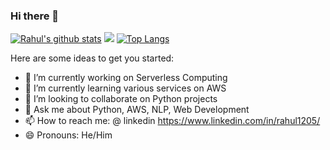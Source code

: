 ### Hi there 👋



[![Rahul's github stats](https://github-readme-stats.vercel.app/api?username=rahul1205&theme=nightowl&count_private=true&show_icons=true)](https://github.com/rahul1205)
<img src="https://user-images.githubusercontent.com/5713670/87202985-820dcb80-c2b6-11ea-9f56-7ec461c497c3.gif"></img>
[![Top Langs](https://github-readme-stats.vercel.app/api/top-langs/?username=rahul1205&theme=nightowl&layout=compact)](https://github.com/rahul1205/github-readme-stats)<br>


Here are some ideas to get you started:

- 🔭 I’m currently working on Serverless Computing
- 🌱 I’m currently learning various services on AWS
- 👯 I’m looking to collaborate on Python projects
- 💬 Ask me about Python, AWS, NLP, Web Development
- 📫 How to reach me: @ linkedin https://www.linkedin.com/in/rahul1205/
- 😄 Pronouns: He/Him
<!-- - ⚡ Fun fact: ... -->
<!-- - 🤔 I’m looking for help with ... -->
